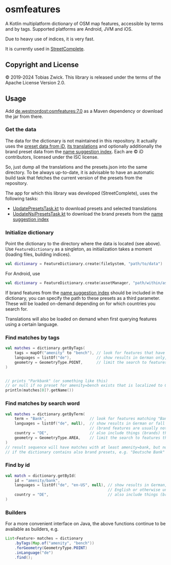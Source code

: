 # osmfeatures

A Kotlin multiplatform dictionary of OSM map features, accessible by terms and by tags. Supported platforms are Android, JVM and iOS.

Due to heavy use of indices, it is very fast.

It is currently used in [StreetComplete](https://github.com/streetcomplete/streetcomplete).

## Copyright and License

© 2019-2024 Tobias Zwick. This library is released under the terms of the Apache License Version 2.0.

## Usage

Add [de.westnordost:osmfeatures:7.0](https://mvnrepository.com/artifact/de.westnordost/osmfeatures/7.0) as a Maven dependency or download the jar from there.

### Get the data

The data for the dictionary is not maintained in this repository.
It actually uses the [preset data from iD](https://github.com/openstreetmap/id-tagging-schema/blob/main/dist/presets.json),  [its translations](https://github.com/openstreetmap/id-tagging-schema/tree/main/dist/translations)
and optionally additionally the brand preset data from the [name suggestion index](https://github.com/osmlab/name-suggestion-index). 
Each are &copy; iD contributors, licensed under the ISC license.


So, just dump all the translations and the presets.json into the same directory. To be always 
up-to-date, it is advisable to have an automatic build task that fetches the current version of the 
presets from the repository.

The app for which this library was developed (StreetComplete), uses the following tasks:
- [UpdatePresetsTask.kt](https://github.com/streetcomplete/StreetComplete/blob/master/buildSrc/src/main/java/UpdatePresetsTask.kt) to download presets and selected translations
- [UpdateNsiPresetsTask.kt](https://github.com/streetcomplete/StreetComplete/blob/master/buildSrc/src/main/java/UpdateNsiPresetsTask.kt) to download the brand presets from the [name suggestion index](https://github.com/osmlab/name-suggestion-index)

### Initialize dictionary

Point the dictionary to the directory where the data is located (see above). Use `FeatureDictionary` as a singleton, as initialization takes a moment (loading files, building indices).
```kotlin
val dictionary = FeatureDictionary.create(fileSystem, "path/to/data")
```

For Android, use
```kotlin
val dictionary = FeatureDictionary.create(assetManager, "path/within/assets/folder/to/data")
```

If brand features from the [name suggestion index](https://github.com/osmlab/name-suggestion-index) should be included in the dictionary, you can specify the path to these presets as a third parameter. These will be loaded on-demand depending on for which countries you search for.

Translations will also be loaded on demand when first querying features using a certain language.

### Find matches by tags

```kotlin
val matches = dictionary.getByTags(
    tags = mapOf("amenity" to "bench"), // look for features that have the given tags
    languages = listOf("de"),           // show results in German only, don't fall back to English or unlocalized results
    geometry = GeometryType.POINT,      // limit the search to features that may be points
)                     


// prints "Parkbank" (or something like this)
// or null if no preset for amenity=bench exists that is localized to German
println(matches[0]?.getName())
```

### Find matches by search word

```kotlin
val matches = dictionary.getByTerm(
    term = "Bank",                   // look for features matching "Bank"
    languages = listOf("de", null),  // show results in German or fall back to unlocalized results
                                     // (brand features are usually not localized)
    country = "DE",                  // also include things (brands) that only exist in Germany
    geometry = GeometryType.AREA,    // limit the search to features that may be areas
)
// result sequence will have matches with at least amenity=bank, but not amenity=bench because it is a point-feature
// if the dictionary contains also brand presets, e.g. "Deutsche Bank" will certainly also be amongst the results
```

### Find by id

```kotlin
val match = dictionary.getById(
    id = "amenity/bank",
    languages = listOf("de", "en-US", null), // show results in German, otherwise fall back to American 
                                             // English or otherwise unlocalized results
    country = "DE",                          // also include things (brands) that only exist in Germany
)
```

### Builders

For a more convenient interface on Java, the above functions continue to be available as builders, 
e.g.

```java
List<Feature> matches = dictionary
    .byTags(Map.of("amenity", "bench"))
    .forGeometry(GeometryType.POINT)
    .inLanguage("de")
    .find();
```

